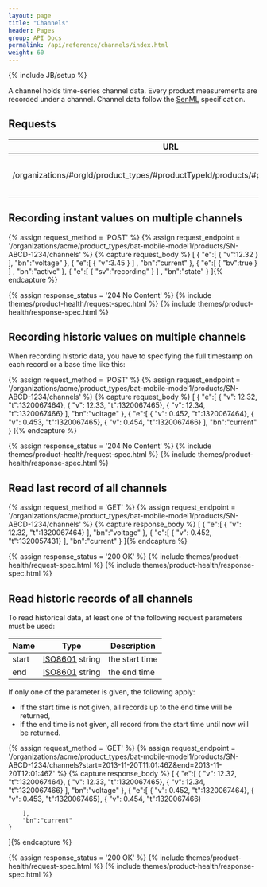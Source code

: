 ```yaml
---
layout: page
title: "Channels"
header: Pages
group: API Docs
permalink: /api/reference/channels/index.html
weight: 60
---
```

{% include JB/setup %}


A channel holds time-series channel data.  Every product measurements are recorded under a channel.
Channel data follow the [SenML](http://tools.ietf.org/html/draft-jennings-senml-08) specification.


Requests
--------

<table class="content">
    <thead>
    <tr>
        <th><strong>URL</strong></th>
        <th><strong>Description</strong></th>
        <th><strong>Methods</strong></th>
    </tr>
    </thead>
    <tbody>
    <tr>
        <td>/organizations/#orgId/product_types/#productTypeId/products/#productId/channels</td>
        <td>Record and read channel data</td>
        <td>GET, POST</td>
    </tr>
    </tbody>
</table>


Recording instant values on multiple channels
---------------------------------------------

{% assign request_method = 'POST' %}
{% assign request_endpoint = '/organizations/acme/product_types/bat-mobile-model1/products/SN-ABCD-1234/channels' %}
{% capture request_body %}
[
    {
        "e":[
            {
                "v":12.32
            }
        ],
        "bn":"voltage"
    },
    {
        "e":[
            {
                "v":3.45
            }
        ]
        ,
        "bn":"current"
    },
    {
        "e":[
            {
                "bv":true
            }
        ]
        ,
        "bn":"active"
    },
    {
        "e":[
            {
                "sv":"recording"
            }
        ]
        ,
        "bn":"state"
    }
]{% endcapture %}

{% assign response_status = '204 No Content' %}
{% include themes/product-health/request-spec.html %}
{% include themes/product-health/response-spec.html %}

Recording historic values on multiple channels
----------------------------------------------

When recording historic data, you have to specifying the full timestamp on each record or a base time like this:

{% assign request_method = 'POST' %}
{% assign request_endpoint = '/organizations/acme/product_types/bat-mobile-model1/products/SN-ABCD-1234/channels' %}
{% capture request_body %}
[
    {
        "e":[
            { "v": 12.32, "t":1320067464},
            { "v": 12.33, "t":1320067465},
            { "v": 12.34, "t":1320067466}
        ],
        "bn":"voltage"
    },
    {
        "e":[
            { "v": 0.452, "t":1320067464},
            { "v": 0.453, "t":1320067465},
            { "v": 0.454, "t":1320067466}
        ],
        "bn":"current"
    }
]{% endcapture %}

{% assign response_status = '204 No Content' %}
{% include themes/product-health/request-spec.html %}
{% include themes/product-health/response-spec.html %}

Read last record of all channels
--------------------------------

{% assign request_method = 'GET' %}
{% assign request_endpoint = '/organizations/acme/product_types/bat-mobile-model1/products/SN-ABCD-1234/channels' %}
{% capture response_body %}
[
    {
        "e":[
            { "v": 12.32, "t":1320067464}
        ],
        "bn":"voltage"
    },
    {
        "e":[
            { "v": 0.452, "t":1320057431}
        ],
        "bn":"current"
    }
]{% endcapture %}

{% assign response_status = '200 OK' %}
{% include themes/product-health/request-spec.html %}
{% include themes/product-health/response-spec.html %}

Read historic records of all channels
-------------------------------------

To read historical data, at least one of the following request parameters must be used:

<table class="content">
    <thead>
    <tr>
        <th><strong>Name</strong></th>
        <th><strong>Type</strong></th>
        <th><strong>Description</strong></th>
    </tr>
    </thead>
    <tbody>
    <tr>
        <td>start</td>
        <td><a href="http://en.wikipedia.org/wiki/ISO_8601">ISO8601</a> string</td>
        <td>the start time</td>
    </tr>
    <tr>
        <td>end</td>
        <td><a href="http://en.wikipedia.org/wiki/ISO_8601">ISO8601</a> string</td>
        <td>the end time</td>
    </tr>
    </tbody>
</table>

If only one of the parameter is given, the following apply:

* if the start time is not given, all records up to the end time will be returned,
* if the end time is not given, all record from the start time until now will be returned.

{% assign request_method = 'GET' %}
{% assign request_endpoint = '/organizations/acme/product_types/bat-mobile-model1/products/SN-ABCD-1234/channels?start=2013-11-20T11:01:46Z&amp;end=2013-11-20T12:01:46Z' %}
{% capture response_body %}
[
    {
        "e":[
            { "v": 12.32, "t":1320067464},
            { "v": 12.33, "t":1320067465},
            { "v": 12.34, "t":1320067466}
        ],
        "bn":"voltage"
    },
    {
        "e":[
            { "v": 0.452, "t":1320067464},
            { "v": 0.453, "t":1320067465},
            { "v": 0.454, "t":1320067466}

        ],
        "bn":"current"
    }
]{% endcapture %}

{% assign response_status = '200 OK' %}
{% include themes/product-health/request-spec.html %}
{% include themes/product-health/response-spec.html %}